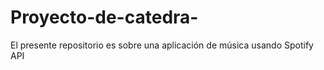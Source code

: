 # Proyecto-de-catedra-
El presente repositorio es sobre  una aplicación de música 
usando Spotify API
